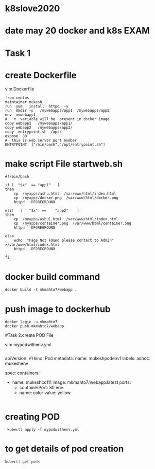 # k8slove2020

# date may 20 docker and k8s EXAM
# Task 1
# create Dockerfile
vim Dockerfile
~~~
from centos
maintainer mukesh
run  yum   install  httpd  -y
run  mkdir -p   /mywebapps/app1  /mywebapps/app2
env  x=webapp1
#   x  variable will be  present in docker image
copy webapp1   /mywebapps/app1/
copy webapp2   /mywebapps/app2/
copy  entrypoint.sh  /opt/
expose  80
#  this is web server port number  
ENTRYPOINT  ["/bin/bash","/opt/entrypoint.sh"]

~~~
# make script File startweb.sh
~~~
#!/bin/bash

if [  "$x"  == "app1"   ]
then
    cp  /myapps/ashu.html  /var/www/html/index.html
    cp  /myapps/docker.png  /var/www/html/docker.png
    httpd  -DFOREGROUND 

elif   [   "$x"  ==    "app2"    ]
then
    cp  /myapps/ashu1.html  /var/www/html/index.html
    cp  /myapps/container.png  /var/www/html/container.png
    httpd  -DFOREGROUND 

else 
	echo  "Page Not FOund please contact to Admin"  >/var/www/html/index.html
	httpd  -DFOREGROUND 

fi 

~~~



# docker build command

~~~
docker build -t mkmahto7/webapp .
~~~
# push image to dockerhub

~~~
docker login -u mkmahto7
docker push mkmahto7/webapp
~~~
#Task 2:create POD File

vim mypodwithenv.yml
~~~

~~~
apiVersion: v1
kind: Pod
metadata:
 name: mukeshpodenv1
 labels:
  adhoc: mukeshenv

spec:
 containers:
  - name: mukeshcc111
    image: mkmahto7/webapp:latest
    ports:
     - containerPort: 80
    env:   
     - name: color 
       value: yellow  

~~~

~~~
# creating POD 

~~~
 kubectl apply -f mypodwithenv.yml
~~~
# to get details of pod creation
~~~
kubectl get pods
~~~



